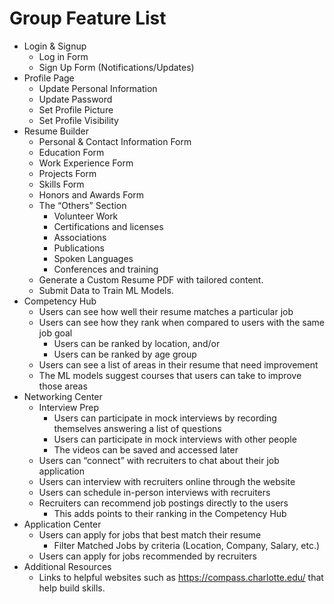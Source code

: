 # Group Feature List
- Login & Signup
  - Log in Form
  - Sign Up Form (Notifications/Updates)
- Profile Page
  - Update Personal Information
  - Update Password
  - Set Profile Picture
  - Set Profile Visibility
- Resume Builder
  - Personal & Contact Information Form
  - Education Form
  - Work Experience Form
  - Projects Form
  - Skills Form
  - Honors and Awards Form
  - The “Others” Section
    - Volunteer Work
    - Certifications and licenses
    - Associations
    - Publications
    - Spoken Languages
    - Conferences and training
  - Generate a Custom Resume PDF with tailored content.
  - Submit Data to Train ML Models.
- Competency Hub
  - Users can see how well their resume matches a particular job
  - Users can see how they rank when compared to users with the same job goal
    - Users can be ranked by location, and/or
    - Users can be ranked by age group
  - Users can see a list of areas in their resume that need improvement
  - The ML models suggest courses that users can take to improve those areas
- Networking Center
  - Interview Prep
    - Users can participate in mock interviews by recording themselves answering a list of questions
    - Users can participate in mock interviews with other people
    - The videos can be saved and accessed later
  - Users can “connect” with recruiters to chat about their job application
  - Users can interview with recruiters online through the website
  - Users can schedule in-person interviews with recruiters
  - Recruiters can recommend job postings directly to the users
    - This adds points to their ranking in the Competency Hub
- Application Center
  - Users can apply for jobs that best match their resume
      - Filter Matched Jobs by criteria (Location, Company, Salary, etc.)
  - Users can apply for jobs recommended by recruiters
- Additional Resources
   - Links to helpful websites such as https://compass.charlotte.edu/ that help build skills.

